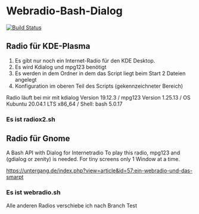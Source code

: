 # Webradio-Bash-Dialog 
[![Build Status](https://travis-ci.org/dewomser/Webradio-Bash-Dialog.svg?branch=master)](https://travis-ci.org/dewomser/Webradio-Bash-Dialog)

## Radio für KDE-Plasma
1. Es gibt nur noch ein Internet-Radio für den KDE Desktop.
2. Es wird Kdialog und mpg123 benötigt 
3. Es werden in dem Ordner in dem das Script liegt beim Start 2 Dateien angelegt
4. Konfiguration im oberen Teil des Scripts (gekennzeichneter Bereich)

Radio läuft bei mir mit kdialog Version 19.12.3 / 
mpg123 Version 1.25.13 / 
OS Kubuntu 20.04.1 LTS x86_64 /
Shell: bash 5.0.17
### Es ist radiox2.sh

## Radio für Gnome
A Bash  API with Dialog  for Internetradio 
To play this radio, mpg123 and (gdialog or zenity) is needed.
For tiny screens only 1 Window at a time.

https://untergang.de/index.php?view=article&id=57:ein-webradio-und-das-smarpt
### Es ist webradio.sh


Alle anderen Radios verschiebe ich nach Branch Test
